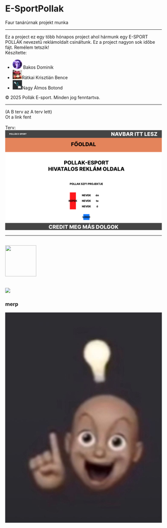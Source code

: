 # E-SportPollak
Faur tanárúrnak projekt munka

<hr>

Ez a project ez egy több hónapos project ahol hármunk egy E-SPORT POLLÁK nevezetű reklámoldalt csináltunk. Ez a project nagyon sok időbe fájt. Remélem tetszik! <br>
Készítette: 
<ul>
  <li> <img src="b-terv/imgs/bakos.jpg" width="30" height="30" style="border-radius: 50%";"> Bakos Dominik</li>
  <li> <img src="b-terv/imgs/niko.png" width="30" height="30">Rátkai Krisztián Bence</li>
  <li> <img src="b-terv/imgs/astro.png" width="30" height="30">Nagy Álmos Botond</li>
</ul>

&copy; 2025 Pollák E-sport. Minden jog fenntartva.

<hr>
(A B terv az A terv lett) <br>
Ot a link fent <br>
<br>
Terv: <br>
<img src="terv.png">

<hr>



<br>
<img src="https://img1.picmix.com/output/pic/normal/6/1/0/6/12126016_fcf13.gif" width="100" height="100">
<br>
<br>
<br>
<img src="https://media.tenor.com/Z6SD6vtXZS8AAAAj/merp.gif">

### merp

<img src="heureka.jpg">

